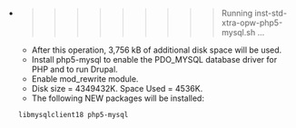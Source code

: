 * >>>>>>>>> Running inst-std-xtra-opw-php5-mysql.sh ...
  * After this operation, 3,756 kB of additional disk space will be used.
  * Install php5-mysql to enable the PDO_MYSQL database driver for PHP and to run Drupal.
  * Enable mod_rewrite module.
  * Disk size = 4349432K. Space Used = 4536K.
  * The following NEW packages will be installed:
  ```bash
  libmysqlclient18 php5-mysql
  ```
